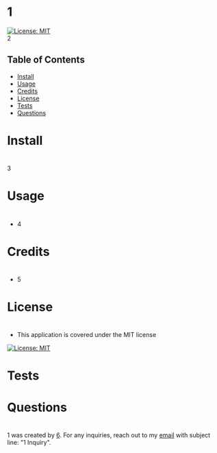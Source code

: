 # 1

[![License: MIT](https://img.shields.io/badge/License-MIT-yellow.svg)](https://opensource.org/licenses/MIT)
<br>
2


## Table of Contents
- <a href="#install">Install<a>
- <a href="#usage">Usage<a>
- <a href="#credits">Credits<a>
- <a href="#license">License<a>
- <a href="#test">Tests<a>
- <a href="#questions">Questions<a>

## <h1 id="install">Install<h1>
    
3

## <h1 id="usage">Usage<h1>
    
- 4

## <h1 id="credits">Credits<h1>
- 5

## <h1 id="license">License<h1>

- This application is covered under the MIT license

[![License: MIT](https://img.shields.io/badge/License-MIT-yellow.svg)](https://opensource.org/licenses/MIT)

## <h1 id="test">Tests<h1>

## <h1 id="questions">Questions<h1>

1 was created by [6](https://github.com/6). For any inquiries, reach out to my [email](mailto://7) with subject line: "1 Inquiry".

